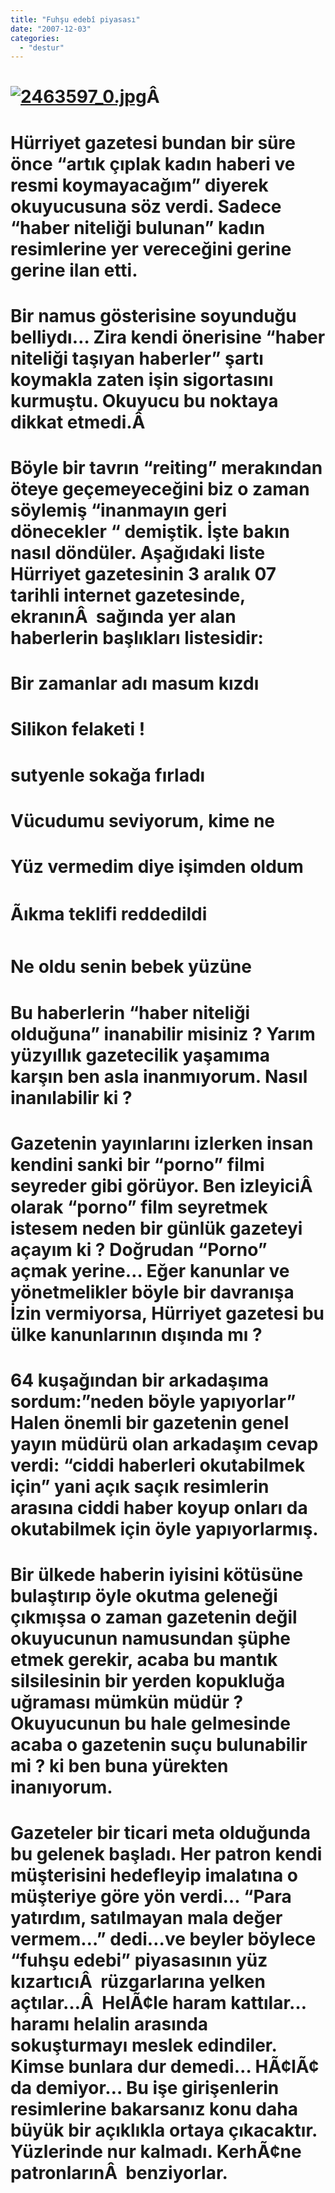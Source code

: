 ```yaml
---
title: "Fuhşu edebî piyasası"
date: "2007-12-03"
categories: 
  - "destur"
---
```


# [![2463597_0.jpg](/uploads/2007/12/2463597_0.jpg)](/uploads/2007/12/2463597_0.jpg "2463597_0.jpg")Â 

# 

# Hürriyet gazetesi bundan bir süre önce “artık çıplak kadın haberi ve resmi koymayacağım” diyerek okuyucusuna söz verdi. Sadece “haber niteliği bulunan” kadın resimlerine yer vereceğini gerine gerine ilan etti.

# Bir namus gösterisine soyunduğu belliydı… Zira kendi önerisine “haber niteliği taşıyan haberler” şartı koymakla zaten işin sigortasını kurmuştu. Okuyucu bu noktaya dikkat etmedi.Â 

# Böyle bir tavrın “reiting” merakından öteye geçemeyeceğini biz o zaman söylemiş “inanmayın geri dönecekler “ demiştik. İşte bakın nasıl döndüler. Aşağıdaki liste Hürriyet gazetesinin 3 aralık 07 tarihli internet gazetesinde, ekranınÂ  sağında yer alan haberlerin başlıkları listesidir:

# Bir zamanlar adı masum kızdı

# Silikon felaketi !

# sutyenle sokağa fırladı

# Vücudumu seviyorum, kime ne

# Yüz vermedim diye işimden oldum

# Ãıkma teklifi reddedildi

# Ne oldu senin bebek yüzüne

# Bu haberlerin “haber niteliği olduğuna” inanabilir misiniz ? Yarım yüzyıllık gazetecilik yaşamıma karşın ben asla inanmıyorum. Nasıl inanılabilir ki ?

# Gazetenin yayınlarını izlerken insan kendini sanki bir “porno” filmi seyreder gibi görüyor. Ben izleyiciÂ  olarak “porno” film seyretmek istesem neden bir günlük gazeteyi açayım ki ? Doğrudan “Porno” açmak yerine… Eğer kanunlar ve yönetmelikler böyle bir davranışa İzin vermiyorsa, Hürriyet gazetesi bu ülke kanunlarının dışında mı ?

# 64 kuşağından bir arkadaşıma sordum:”neden böyle yapıyorlar” Halen önemli bir gazetenin genel yayın müdürü olan arkadaşım cevap verdi: “ciddi haberleri okutabilmek için” yani açık saçık resimlerin arasına ciddi haber koyup onları da okutabilmek için öyle yapıyorlarmış.

# Bir ülkede haberin iyisini kötüsüne bulaştırıp öyle okutma geleneği çıkmışsa o zaman gazetenin değil okuyucunun namusundan şüphe etmek gerekir, acaba bu mantık silsilesinin bir yerden kopukluğa uğraması mümkün müdür ? Okuyucunun bu hale gelmesinde acaba o gazetenin suçu bulunabilir mi ? ki ben buna yürekten inanıyorum.

# Gazeteler bir ticari meta olduğunda bu gelenek başladı. Her patron kendi müşterisini hedefleyip imalatına o müşteriye göre yön verdi… “Para yatırdım, satılmayan mala değer vermem…” dedi…ve beyler böylece “fuhşu edebi” piyasasının yüz kızartıcıÂ  rüzgarlarına yelken açtılar…Â  HelÃ¢le haram kattılar… haramı helalin arasında sokuşturmayı meslek edindiler. Kimse bunlara dur demedi… HÃ¢lÃ¢ da demiyor… Bu işe girişenlerin resimlerine bakarsanız konu daha büyük bir açıklıkla ortaya çıkacaktır. Yüzlerinde nur kalmadı. KerhÃ¢ne patronlarınÂ  benziyorlar.
